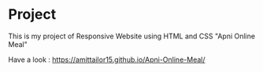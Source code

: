 # Project
This is my project of Responsive Website using HTML and CSS "Apni Online Meal"

Have a look : https://amittailor15.github.io/Apni-Online-Meal/
